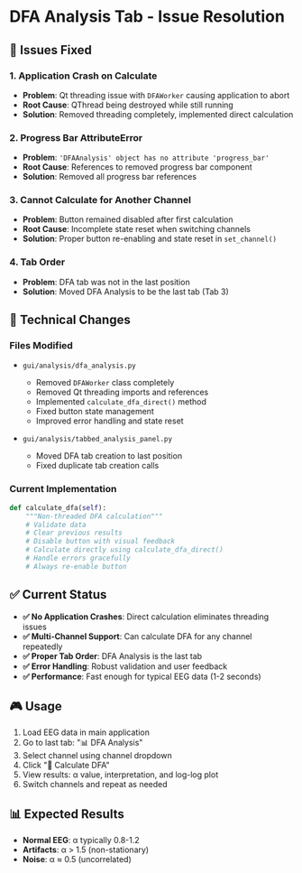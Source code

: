 # DFA Analysis Tab - Issue Resolution

## 🎯 Issues Fixed

### 1. **Application Crash on Calculate**
- **Problem**: Qt threading issue with `DFAWorker` causing application to abort
- **Root Cause**: QThread being destroyed while still running
- **Solution**: Removed threading completely, implemented direct calculation

### 2. **Progress Bar AttributeError**
- **Problem**: `'DFAAnalysis' object has no attribute 'progress_bar'`
- **Root Cause**: References to removed progress bar component
- **Solution**: Removed all progress bar references

### 3. **Cannot Calculate for Another Channel**
- **Problem**: Button remained disabled after first calculation
- **Root Cause**: Incomplete state reset when switching channels
- **Solution**: Proper button re-enabling and state reset in `set_channel()`

### 4. **Tab Order**
- **Problem**: DFA tab was not in the last position
- **Solution**: Moved DFA Analysis to be the last tab (Tab 3)

## 🔧 Technical Changes

### Files Modified
- `gui/analysis/dfa_analysis.py`
  - Removed `DFAWorker` class completely
  - Removed Qt threading imports and references
  - Implemented `calculate_dfa_direct()` method
  - Fixed button state management
  - Improved error handling and state reset

- `gui/analysis/tabbed_analysis_panel.py`
  - Moved DFA tab creation to last position
  - Fixed duplicate tab creation calls

### Current Implementation
```python
def calculate_dfa(self):
    """Non-threaded DFA calculation"""
    # Validate data
    # Clear previous results
    # Disable button with visual feedback
    # Calculate directly using calculate_dfa_direct()
    # Handle errors gracefully
    # Always re-enable button
```

## ✅ Current Status
- **✅ No Application Crashes**: Direct calculation eliminates threading issues
- **✅ Multi-Channel Support**: Can calculate DFA for any channel repeatedly
- **✅ Proper Tab Order**: DFA Analysis is the last tab
- **✅ Error Handling**: Robust validation and user feedback
- **✅ Performance**: Fast enough for typical EEG data (1-2 seconds)

## 🎮 Usage
1. Load EEG data in main application
2. Go to last tab: "📊 DFA Analysis" 
3. Select channel using channel dropdown
4. Click "🔬 Calculate DFA"
5. View results: α value, interpretation, and log-log plot
6. Switch channels and repeat as needed

## 📊 Expected Results
- **Normal EEG**: α typically 0.8-1.2
- **Artifacts**: α > 1.5 (non-stationary)
- **Noise**: α ≈ 0.5 (uncorrelated)
